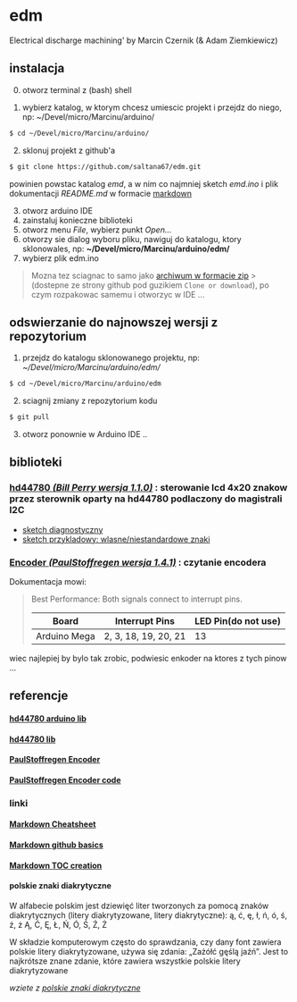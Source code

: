 # edm
Electrical discharge machining' by Marcin Czernik (&amp; Adam Ziemkiewicz)

## instalacja

0. otworz terminal z (bash) shell

1. wybierz katalog, w ktorym chcesz umiescic projekt i przejdz do niego, np: ~/Devel/micro/Marcinu/arduino/ 

  ```bash
  $ cd ~/Devel/micro/Marcinu/arduino/
  ```   

2. sklonuj projekt z github'a

  ```bash
  $ git clone https://github.com/saltana67/edm.git
  ```
  powinien powstac katalog _emd_, a w nim co najmniej sketch *emd.ino* i plik dokumentacji *README.md* w formacie [markdown][Markdown Cheatsheet]

3. otworz arduino IDE
4. zainstaluj konieczne biblioteki
4. otworz menu *File*, wybierz punkt *Open...*
5. otworzy sie dialog wyboru pliku, nawiguj do katalogu, ktory sklonowales, np: **~/Devel/micro/Marcinu/arduino/edm/**
6. wybierz plik edm.ino

> Mozna tez sciagnac to samo jako [archiwum w formacie zip](https://github.com/saltana67/edm/archive/master.zip) > (dostepne ze strony github pod guzikiem `Clone or download`), po czym rozpakowac samemu i otworzyc w IDE ...

## odswierzanie do najnowszej wersji z repozytorium

1. przejdz do katalogu sklonowanego projektu, np: _~/Devel/micro/Marcinu/arduino/edm/_

  ```bash
  $ cd ~/Devel/micro/Marcinu/arduino/edm
  ```   
2. sciagnij zmiany z repozytorium kodu 

  ```bash
  $ git pull
  ```
3. otworz ponownie w Arduino IDE ..

## biblioteki

### [hd44780 _(Bill Perry wersja 1.1.0)_][hd44780 lib] : sterowanie lcd 4x20 znakow przez sterownik oparty na hd44780 podlaczony do magistrali I2C

* [sketch diagnostyczny][I2CexpDiag]
* [sketch przykladowy: wlasne/niestandardowe znaki][hd44780 CustomChars example]

### [Encoder _(PaulStoffregen wersja 1.4.1)_][PaulStoffregen Encoder] : czytanie encodera

Dokumentacja mowi:
> Best Performance: Both signals connect to interrupt pins.
> 
> | Board        | Interrupt Pins       | LED Pin(do not use)|
> | -------------|----------------------| -------------------|
> | Arduino Mega | 2, 3, 18, 19, 20, 21 | 13 |
wiec najlepiej by bylo tak zrobic, podwiesic enkoder na ktores z tych pinow ...
 
## referencje
#### [hd44780 arduino lib][]
#### [hd44780 lib][] 
#### [PaulStoffregen Encoder][] 
#### [PaulStoffregen Encoder code][] 


### linki 
#### [Markdown Cheatsheet][]
#### [Markdown github basics][] 
#### [Markdown TOC creation][] 

[LICENCE]:			LICENSE
[Markdown Cheatsheet]:		https://github.com/adam-p/markdown-here/wiki/Markdown-Cheatsheet
[Markdown github basics]:	https://help.github.com/en/articles/basic-writing-and-formatting-syntax#quoting-code
[Markdown TOC creation]:	https://github.com/ekalinin/github-markdown-toc

[hd44780 arduino lib]:		https://www.arduinolibraries.info/libraries/hd44780
				"bilioteka hd44780 (Bill Perry) dla arduino"
[hd44780 lib]:			https://github.com/duinoWitchery/hd44780
				"bilioteka hd44780 (Bill Perry)dla arduino @github"
[I2CexpDiag]:			https://github.com/duinoWitchery/hd44780/blob/master/examples/ioClass/hd44780_I2Cexp/I2CexpDiag/I2CexpDiag.ino
				"sketch diagnostyczny hd44780 przez I2"
[hd44780 CustomChars example]:	https://github.com/duinoWitchery/hd44780/blob/master/examples/ioClass/hd44780_I2Cexp/LCDCustomChars/LCDCustomChars.ino

[PaulStoffregen Encoder]:	https://www.pjrc.com/teensy/td_libs_Encoder.html
				"Quadrature Encoder Library for Arduino by PaulStoffregen"

[PaulStoffregen Encoder code]:	https://github.com/PaulStoffregen/Encoder
				"Quadrature Encoder Library for Arduino PaulStoffregen @gtihub"
	
#### polskie znaki diakrytyczne

W alfabecie polskim jest dziewięć liter tworzonych za pomocą znaków diakrytycznych (litery diakrytyzowane, litery diakrytyczne): 
ą, ć, ę, ł, ń, ó, ś, ź, ż
Ą, Ć, Ę, Ł, Ń, Ó, Ś, Ź, Ż 

W składzie komputerowym często do sprawdzania, czy dany font zawiera polskie litery diakrytyzowane, używa się zdania: „Zażółć gęślą jaźń”. Jest to najkrótsze znane zdanie, które zawiera wszystkie polskie litery diakrytyzowane

_wziete z [polskie znaki diakrytyczne][]_

[polskie znaki diakrytyczne]:	https://pl.wikipedia.org/wiki/Znaki_diakrytyczne
